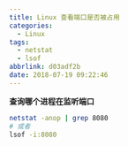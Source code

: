 ```yaml
---
title: Linux 查看端口是否被占用
categories:
  - Linux
tags:
  - netstat
  - lsof
abbrlink: d03adf2b
date: 2018-07-19 09:22:46
---
```




**查询哪个进程在监听端口**

```sh
netstat -anop | grep 8080
# 或者
lsof -i:8080
```


